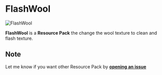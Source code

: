 # FlashWool

![FlashWool](https://github.com/Kyrianow/WobblyHearts/assets/140896938/9cd60357-d9e4-4453-96d8-e9b4661c26f9)

**FlashWool** is a **Resource Pack** the change the wool texture to clean and flash texture.

## Note

Let me know if you want other Resource Pack by **<a href="https://github.com/Kyrianow/WobblyHearts/issues" target="_blank">opening an issue**
